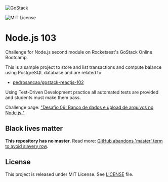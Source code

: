 ![GoStack](https://storage.googleapis.com/golden-wind/bootcamp-gostack/header-desafios-new.png)

![MIT License](https://img.shields.io/badge/license-MIT-%2304D361)

# Node.js 103

Challenge for Node.js second module on Rocketseat's GoStack Online Bootcamp.

This is a sample project to store and list transactions and compute balance using PostgreSQL
database and are related to:

- [pedrosancao/gostack-reactjs-102](https://github.com/pedrosancao/gostack-reactjs-102)

Using Test-Driven Development practice all automated tests are provided and students
must make them pass.

Challenge page: ["Desafio 06: Banco de dados e upload de arquivos no Node.js "][challenge].

## Black lives matter

**This repository has no master**. Read more:
[GitHub abandons 'master' term to avoid slavery row][master-replace].

## License

This project is released under MIT License. See [LICENSE](LICENSE) file.

[master-replace]: https://www.bbc.com/news/technology-53050955
[challenge]: https://github.com/rocketseat-education/bootcamp-gostack-desafios/tree/master/desafio-database-upload
